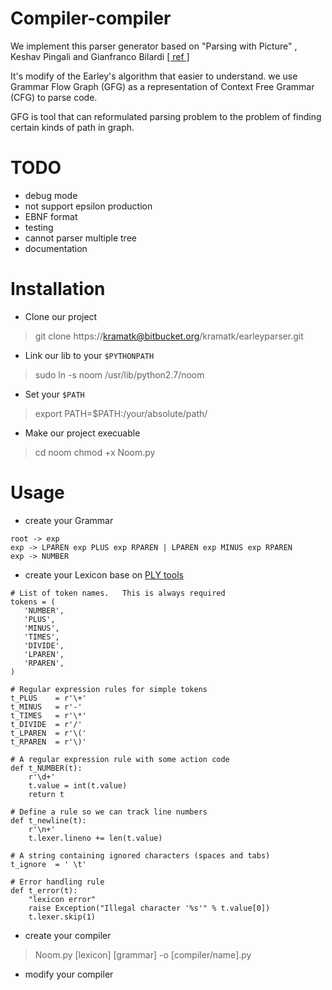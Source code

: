 # Compiler-compiler #

We implement this parser generator based on "Parsing with Picture" , Keshav Pingali and Gianfranco Bilardi
[[ ref ]](http://apps.cs.utexas.edu/tech_reports/reports/tr/TR-2102.pdf)

It's modify of the Earley's algorithm that easier to understand. we use Grammar Flow Graph (GFG) as a representation of Context Free Grammar (CFG) to parse code.

GFG is tool that can reformulated parsing problem to the problem of finding certain kinds of path in graph.


# TODO #
* debug mode
* not support epsilon production
* EBNF format
* testing 
* cannot parser multiple tree
* documentation

# Installation #
* Clone our project
> git clone https://kramatk@bitbucket.org/kramatk/earleyparser.git

* Link our lib to your `$PYTHONPATH`
> sudo ln -s noom /usr/lib/python2.7/noom

* Set your `$PATH`
> export PATH=$PATH:/your/absolute/path/

* Make our project execuable
>cd noom
>chmod +x Noom.py

# Usage #
* create your Grammar 

``````````````````
root -> exp
exp -> LPAREN exp PLUS exp RPAREN | LPAREN exp MINUS exp RPAREN
exp -> NUMBER

``````````````````
* create your Lexicon base on [PLY tools](http://www.dabeaz.com/ply/ply.html)

``````````````````
# List of token names.   This is always required
tokens = (
   'NUMBER',
   'PLUS',
   'MINUS',
   'TIMES',
   'DIVIDE',
   'LPAREN',
   'RPAREN',
)

# Regular expression rules for simple tokens
t_PLUS    = r'\+'
t_MINUS   = r'-'
t_TIMES   = r'\*'
t_DIVIDE  = r'/'
t_LPAREN  = r'\('
t_RPAREN  = r'\)'

# A regular expression rule with some action code
def t_NUMBER(t):
    r'\d+'
    t.value = int(t.value)    
    return t

# Define a rule so we can track line numbers
def t_newline(t):
    r'\n+'
    t.lexer.lineno += len(t.value)

# A string containing ignored characters (spaces and tabs)
t_ignore  = ' \t'

# Error handling rule
def t_error(t):
    "lexicon error"    
    raise Exception("Illegal character '%s'" % t.value[0])     
    t.lexer.skip(1)

``````````````````
* create your compiler
> Noom.py [lexicon] [grammar] -o [compiler/name].py


* modify your compiler 
